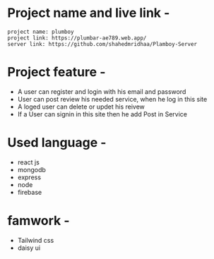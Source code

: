 
<!-- My Description -->

# Project name and live link - 

    project name: plumboy
    project link: https://plumbar-ae789.web.app/
    server link: https://github.com/shahedmridhaa/Plamboy-Server


# Project feature -

- A user can register and login with his email and password
- User can post review his needed service, when he log in this site
- A loged user can delete or updet his reivew
- If a User can signin in this site then he add Post in Service 


# Used language -

- react js
- mongodb
- express
- node
- firebase


# famwork -

- Tailwind css
- daisy ui










